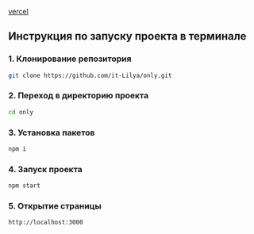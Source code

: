 [vercel](https://only-rose.vercel.app/)

## Инструкция по запуску проекта в терминале

### 1. Клонирование репозитория
```bash
git clone https://github.com/it-Lilya/only.git
```

### 2. Переход в директорию проекта
```bash
cd only 
```

### 3. Установка пакетов
```bash
npm i
```

### 4. Запуск проекта
```bash
npm start
```

### 5. Открытие страницы 
```bash
http://localhost:3000
```
